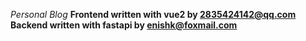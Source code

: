 *Personal Blog*
**Frontend written with vue2 by 2835424142@qq.com**
**Backend written with fastapi by enishk@foxmail.com**
